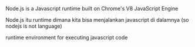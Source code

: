 Node.js is a Javascript runtime built on Chrome's V8 JavaScript Engine

Node.js itu runtime dimana kita bisa menjalankan javascript di dalamnya (so nodejs is not language)

runtime environment for executing javascript code

